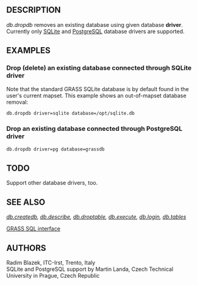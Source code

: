 ## DESCRIPTION

*db.dropdb* removes an existing database using given database
**driver**. Currently only [SQLite](grass-sqlite.md) and
[PostgreSQL](grass-pg.md) database drivers are supported.

## EXAMPLES

### Drop (delete) an existing database connected through SQLite driver

Note that the standard GRASS SQLite database is by default found in
the user's current mapset. This example shows an out-of-mapset database
removal:

```sh
db.dropdb driver=sqlite database=/opt/sqlite.db
```

### Drop an existing database connected through PostgreSQL driver

```sh
db.dropdb driver=pg database=grassdb
```

## TODO

Support other database drivers, too.

## SEE ALSO

*[db.createdb](db.createdb.md), [db.describe](db.describe.md),
[db.droptable](db.droptable.md), [db.execute](db.execute.md),
[db.login](db.login.md), [db.tables](db.tables.md)*

[GRASS SQL interface](sql.md)

## AUTHORS

Radim Blazek, ITC-Irst, Trento, Italy  
SQLite and PostgreSQL support by Martin Landa, Czech Technical
University in Prague, Czech Republic
